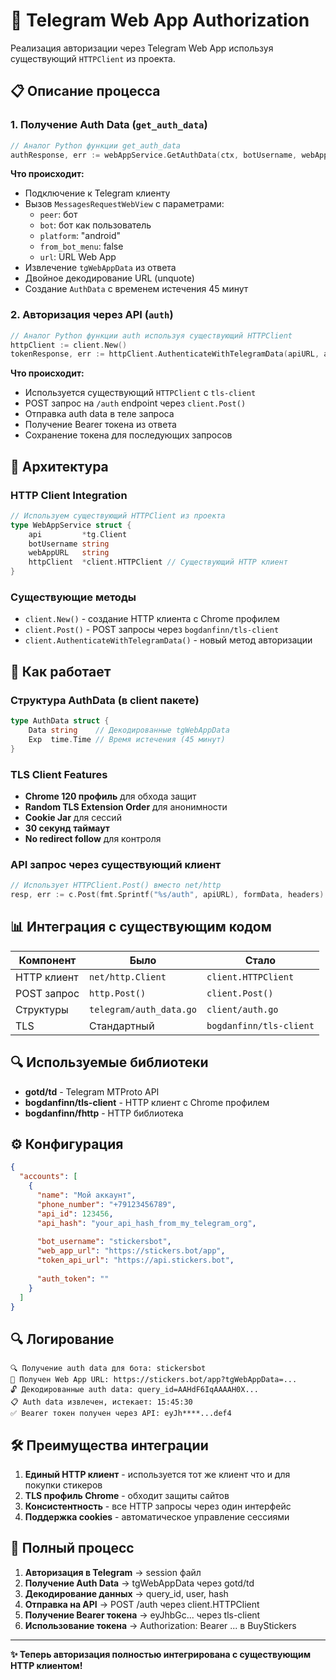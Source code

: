 # 🔐 Telegram Web App Authorization

Реализация авторизации через Telegram Web App используя существующий `HTTPClient` из проекта.

## 📋 Описание процесса

### 1. **Получение Auth Data** (`get_auth_data`)
```go
// Аналог Python функции get_auth_data
authResponse, err := webAppService.GetAuthData(ctx, botUsername, webAppURL)
```

**Что происходит:**
- Подключение к Telegram клиенту
- Вызов `MessagesRequestWebView` с параметрами:
  - `peer`: бот
  - `bot`: бот как пользователь  
  - `platform`: "android"
  - `from_bot_menu`: false
  - `url`: URL Web App
- Извлечение `tgWebAppData` из ответа
- Двойное декодирование URL (unquote)
- Создание `AuthData` с временем истечения 45 минут

### 2. **Авторизация через API** (`auth`)
```go
// Аналог Python функции auth используя существующий HTTPClient
httpClient := client.New()
tokenResponse, err := httpClient.AuthenticateWithTelegramData(apiURL, authData)
```

**Что происходит:**
- Используется существующий `HTTPClient` с `tls-client`
- POST запрос на `/auth` endpoint через `client.Post()`
- Отправка auth data в теле запроса
- Получение Bearer токена из ответа
- Сохранение токена для последующих запросов

## 🔧 Архитектура

### HTTP Client Integration
```go
// Используем существующий HTTPClient из проекта
type WebAppService struct {
    api         *tg.Client
    botUsername string
    webAppURL   string
    httpClient  *client.HTTPClient // Существующий HTTP клиент
}
```

### Существующие методы
- `client.New()` - создание HTTP клиента с Chrome профилем
- `client.Post()` - POST запросы через `bogdanfinn/tls-client`
- `client.AuthenticateWithTelegramData()` - новый метод авторизации

## 🚀 Как работает

### Структура AuthData (в client пакете)
```go
type AuthData struct {
    Data string    // Декодированные tgWebAppData
    Exp  time.Time // Время истечения (45 минут)
}
```

### TLS Client Features
- **Chrome 120 профиль** для обхода защит
- **Random TLS Extension Order** для анонимности  
- **Cookie Jar** для сессий
- **30 секунд таймаут**
- **No redirect follow** для контроля

### API запрос через существующий клиент
```go
// Использует HTTPClient.Post() вместо net/http
resp, err := c.Post(fmt.Sprintf("%s/auth", apiURL), formData, headers)
```

## 📊 Интеграция с существующим кодом

| Компонент | Было | Стало |
|-----------|------|-------|
| HTTP клиент | `net/http.Client` | `client.HTTPClient` |
| POST запрос | `http.Post()` | `client.Post()` |
| Структуры | `telegram/auth_data.go` | `client/auth.go` |
| TLS | Стандартный | `bogdanfinn/tls-client` |

## 🔍 Используемые библиотеки

- **gotd/td** - Telegram MTProto API
- **bogdanfinn/tls-client** - HTTP клиент с Chrome профилем
- **bogdanfinn/fhttp** - HTTP библиотека

## ⚙️ Конфигурация

```json
{
  "accounts": [
    {
      "name": "Мой аккаунт",
      "phone_number": "+79123456789",
      "api_id": 123456,
      "api_hash": "your_api_hash_from_my_telegram_org",
      
      "bot_username": "stickersbot",
      "web_app_url": "https://stickers.bot/app", 
      "token_api_url": "https://api.stickers.bot",
      
      "auth_token": ""
    }
  ]
}
```

## 🔍 Логирование

```
🔍 Получение auth data для бота: stickersbot
🔗 Получен Web App URL: https://stickers.bot/app?tgWebAppData=...
🔓 Декодированные auth data: query_id=AAHdF6IqAAAAH0X...
📋 Auth data извлечен, истекает: 15:45:30
✅ Bearer токен получен через API: eyJh****...def4
```

## 🛠️ Преимущества интеграции

1. **Единый HTTP клиент** - используется тот же клиент что и для покупки стикеров
2. **TLS профиль Chrome** - обходит защиты сайтов
3. **Консистентность** - все HTTP запросы через один интерфейс
4. **Поддержка cookies** - автоматическое управление сессиями

## 🎯 Полный процесс

1. **Авторизация в Telegram** → session файл
2. **Получение Auth Data** → tgWebAppData через gotd/td
3. **Декодирование данных** → query_id, user, hash
4. **Отправка на API** → POST /auth через client.HTTPClient
5. **Получение Bearer токена** → eyJhbGc... через tls-client
6. **Использование токена** → Authorization: Bearer ... в BuyStickers

---

**✨ Теперь авторизация полностью интегрирована с существующим HTTP клиентом!** 
